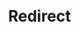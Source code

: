 ﻿---
layout: src/layouts/Redirect.astro
title: Redirect
redirect: /docs/getting-started/managing-octopus-subscriptions
pubDate:  2023-01-01
navSearch: false
navSitemap: false
navMenu: false
---

